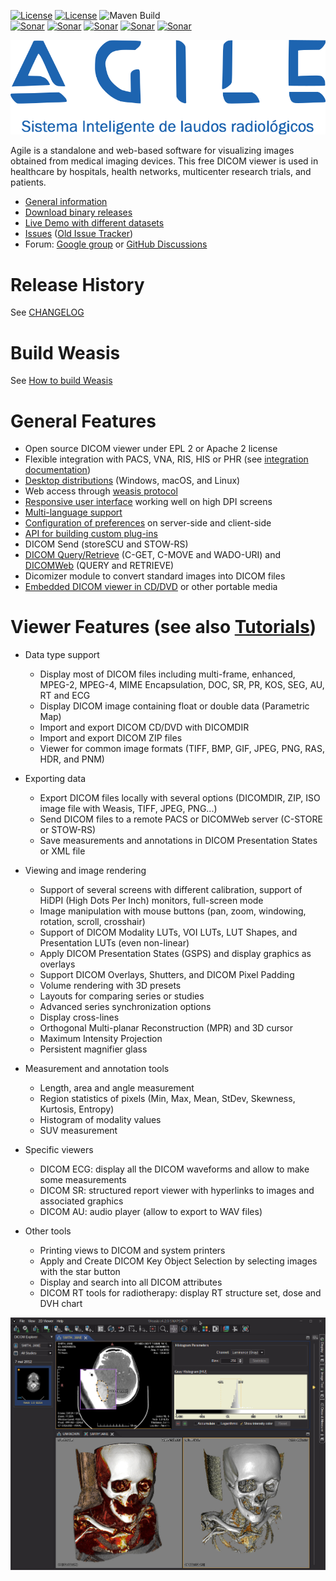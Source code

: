 [![License](https://img.shields.io/badge/License-EPL%202.0-blue.svg)](https://opensource.org/licenses/EPL-2.0) [![License](https://img.shields.io/badge/License-Apache%202.0-blue.svg)](https://opensource.org/licenses/Apache-2.0)   ![Maven Build](https://github.com/nroduit/weasis/workflows/Build/badge.svg)  
[![Sonar](https://sonarcloud.io/api/project_badges/measure?project=weasis&metric=ncloc)](https://sonarcloud.io/component_measures?id=weasis) [![Sonar](https://sonarcloud.io/api/project_badges/measure?project=weasis&metric=reliability_rating)](https://sonarcloud.io/component_measures?id=weasis) [![Sonar](https://sonarcloud.io/api/project_badges/measure?project=weasis&metric=sqale_rating)](https://sonarcloud.io/component_measures?id=weasis) [![Sonar](https://sonarcloud.io/api/project_badges/measure?project=weasis&metric=security_rating)](https://sonarcloud.io/component_measures?id=weasis) [![Sonar](https://sonarcloud.io/api/project_badges/measure?project=weasis&metric=alert_status)](https://sonarcloud.io/dashboard?id=weasis)   

![Weasis](weasis-distributions/resources/svg/logo/WeasisAbout.svg)

Agile is a standalone and web-based software for visualizing images obtained from medical imaging devices. This free DICOM viewer is used in healthcare by hospitals, health networks, multicenter research trials, and patients.

* [General information](https://nroduit.github.io)
* [Download binary releases](https://nroduit.github.io/en/getting-started/download-dicom-viewer)
* [Live Demo with different datasets](https://nroduit.github.io/en/demo)
* [Issues](https://github.com/nroduit/Weasis/issues) ([Old Issue Tracker](https://dcm4che.atlassian.net/projects/WEA))
* Forum: [Google group](https://groups.google.com/forum/#!forum/dcm4che) or [GitHub Discussions](https://github.com/nroduit/Weasis/discussions)

# Release History
See [CHANGELOG](CHANGELOG.md)

# Build Weasis
See [How to build Weasis](https://nroduit.github.io/en/getting-started/building-weasis)

# General Features
* Open source DICOM viewer under EPL 2 or Apache 2 license
* Flexible integration with PACS, VNA, RIS, HIS or PHR  (see [integration documentation](https://nroduit.github.io/en/basics/customize/integration/))
* [Desktop distributions](https://nroduit.github.io/en/getting-started/download-dicom-viewer/) (Windows, macOS, and Linux)
* Web access through [weasis protocol](https://nroduit.github.io/en/getting-started/weasis-protocol)
* [Responsive user interface](https://nroduit.github.io/en/tutorials/theme/index.html#how-to-scale-the-user-interface) working well on high DPI screens
* [Multi-language support](https://nroduit.github.io/en/getting-started/translating/)
* [Configuration of preferences](https://nroduit.github.io/en/basics/customize/preferences/) on server-side and client-side
* [API for building custom plug-ins](https://nroduit.github.io/en/basics/customize/build-plugins/)
* DICOM Send (storeSCU and STOW-RS)
* [DICOM Query/Retrieve](https://nroduit.github.io/en/tutorials/dicom-import/index.html#dicom-queryretrieve) (C-GET, C-MOVE and WADO-URI) and [DICOMWeb](https://nroduit.github.io/en/tutorials/dicomweb-config) (QUERY and RETRIEVE)
* Dicomizer module to convert standard images into DICOM files
* [Embedded DICOM viewer in CD/DVD](https://nroduit.github.io/en/tutorials/dicom-export/index.html#cddvd-image) or other portable media

# Viewer Features (see also [Tutorials](https://nroduit.github.io/en/tutorials/))

* Data type support
  * Display most of DICOM files including multi-frame, enhanced, MPEG-2, MPEG-4, MIME Encapsulation, DOC, SR, PR, KOS, SEG, AU, RT and ECG
  * Display DICOM image containing float or double data (Parametric Map)
  * Import and export DICOM CD/DVD with DICOMDIR 
  * Import and export DICOM ZIP files
  * Viewer for common image formats (TIFF, BMP, GIF, JPEG, PNG, RAS, HDR, and PNM)

* Exporting data
  * Export DICOM files locally with several options (DICOMDIR, ZIP, ISO image file with Weasis, TIFF, JPEG, PNG...)
  * Send DICOM files to a remote PACS or DICOMWeb server (C-STORE or STOW-RS)
  * Save measurements and annotations in DICOM Presentation States or XML file

* Viewing and image rendering
  * Support of several screens with different calibration, support of HiDPI (High Dots Per Inch) monitors, full-screen mode
  * Image manipulation with mouse buttons  (pan, zoom, windowing, rotation, scroll, crosshair)
  * Support of DICOM Modality LUTs, VOI LUTs, LUT Shapes, and Presentation LUTs (even non-linear)
  * Apply DICOM Presentation States (GSPS) and display graphics as overlays
  * Support DICOM Overlays, Shutters, and DICOM Pixel Padding
  * Volume rendering with 3D presets
  * Layouts for comparing series or studies
  * Advanced series synchronization options
  * Display cross-lines
  * Orthogonal Multi-planar Reconstruction (MPR) and 3D cursor
  * Maximum Intensity Projection
  * Persistent magnifier glass

* Measurement and annotation tools
  * Length, area and angle measurement
  * Region statistics of pixels (Min, Max, Mean, StDev, Skewness, Kurtosis, Entropy)
  * Histogram of modality values
  * SUV measurement

* Specific viewers
  * DICOM ECG: display all the DICOM waveforms and allow to make some measurements
  * DICOM SR: structured report viewer with hyperlinks to images and associated graphics
  * DICOM AU: audio player (allow to export to WAV files)

* Other tools
  * Printing views to DICOM and system printers
  * Apply and Create DICOM Key Object Selection by selecting images with the star button
  * Display and search into all DICOM attributes
  * DICOM RT tools for radiotherapy: display RT structure set, dose and DVH chart

<img src='./weasis.jpg'>
